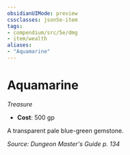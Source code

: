 ```yaml
---
obsidianUIMode: preview
cssclasses: json5e-item
tags:
- compendium/src/5e/dmg
- item/wealth
aliases: 
- "Aquamarine"
---
```

# Aquamarine
*Treasure*  

- **Cost**: 500 gp

A transparent pale blue-green gemstone.

*Source: Dungeon Master's Guide p. 134*